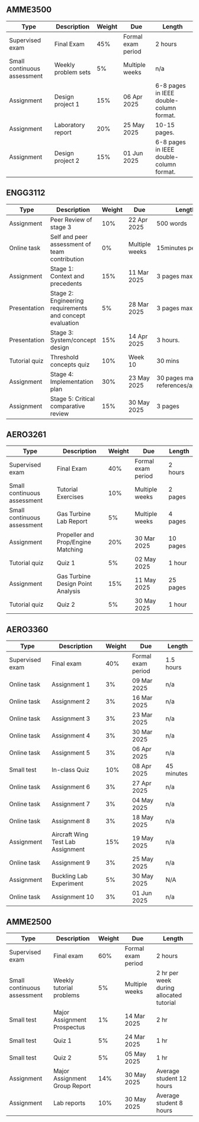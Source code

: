
## AMME3500

| Type | Description | Weight | Due | Length |
| --- | --- | --- | --- | --- |
| Supervised exam | Final Exam | 45% | Formal exam period | 2 hours |
| Small continuous assessment | Weekly problem sets | 5% | Multiple weeks | n/a |
| Assignment | Design project 1 | 15% | 06 Apr 2025 | 6-8 pages in IEEE double-column format. |
| Assignment | Laboratory report | 20% | 25 May 2025 | 10-15 pages. |
| Assignment | Design project 2 | 15% | 01 Jun 2025 | 6-8 pages in IEEE double-column format. |

## ENGG3112

| Type | Description | Weight | Due | Length |
| --- | --- | --- | --- | --- |
| Assignment | Peer Review of stage 3 | 10% | 22 Apr 2025 | 500 words |
| Online task | Self and peer assessment of team contribution | 0% | Multiple weeks | 15minutes per task. |
| Assignment | Stage 1: Context and precedents | 15% | 11 Mar 2025 | 3 pages max. |
| Presentation | Stage 2: Engineering requirements and concept evaluation | 5% | 28 Mar 2025 | 3 pages max |
| Presentation | Stage 3: System/concept design | 15% | 14 Apr 2025 | 3 hours. |
| Tutorial quiz | Threshold concepts quiz | 10% | Week 10 | 30 mins |
| Assignment | Stage 4: Implementation plan | 30% | 23 May 2025 | 30 pages max + references/appendix |
| Assignment | Stage 5: Critical comparative review | 15% | 30 May 2025 | 3 pages |

## AERO3261

| Type | Description | Weight | Due | Length |
| --- | --- | --- | --- | --- |
| Supervised exam | Final Exam | 40% | Formal exam period | 2 hours |
| Small continuous assessment | Tutorial Exercises | 10% | Multiple weeks | 2 pages |
| Small continuous assessment | Gas Turbine Lab Report | 5% | Multiple weeks | 4 pages |
| Assignment | Propeller and Prop/Engine Matching | 20% | 30 Mar 2025 | 10 pages |
| Tutorial quiz | Quiz 1 | 5% | 02 May 2025 | 1 hour |
| Assignment | Gas Turbine Design Point Analysis | 15% | 11 May 2025 | 25 pages |
| Tutorial quiz | Quiz 2 | 5% | 30 May 2025 | 1 hour |

## AERO3360

| Type | Description | Weight | Due | Length |
| --- | --- | --- | --- | --- |
| Supervised exam | Final exam | 40% | Formal exam period | 1.5 hours |
| Online task | Assignment 1 | 3% | 09 Mar 2025 | n/a |
| Online task | Assignment 2 | 3% | 16 Mar 2025 | n/a |
| Online task | Assignment 3 | 3% | 23 Mar 2025 | n/a |
| Online task | Assignment 4 | 3% | 30 Mar 2025 | n/a |
| Online task | Assignment 5 | 3% | 06 Apr 2025 | n/a |
| Small test | In-class Quiz | 10% | 08 Apr 2025 | 45 minutes |
| Online task | Assignment 6 | 3% | 27 Apr 2025 | n/a |
| Online task | Assignment 7 | 3% | 04 May 2025 | n/a |
| Online task | Assignment 8 | 3% | 18 May 2025 | n/a |
| Assignment | Aircraft Wing Test Lab Assignment | 15% | 19 May 2025 | n/a |
| Online task | Assignment 9 | 3% | 25 May 2025 | n/a |
| Assignment | Buckling Lab Experiment | 5% | 30 May 2025 | N/A |
| Online task | Assignment 10 | 3% | 01 Jun 2025 | n/a |

## AMME2500

| Type | Description | Weight | Due | Length |
| --- | --- | --- | --- | --- |
| Supervised exam | Final exam | 60% | Formal exam period | 2 hours |
| Small continuous assessment | Weekly tutorial problems | 5% | Multiple weeks | 2 hr per week during allocated tutorial |
| Small test | Major Assignment Prospectus | 1% | 14 Mar 2025 | 2 hr |
| Small test | Quiz 1 | 5% | 24 Mar 2025 | 1 hr |
| Small test | Quiz 2 | 5% | 05 May 2025 | 1 hr |
| Assignment | Major Assignment Group Report | 14% | 30 May 2025 | Average student 12 hours |
| Assignment | Lab reports | 10% | 30 May 2025 | Average student 8 hours |
